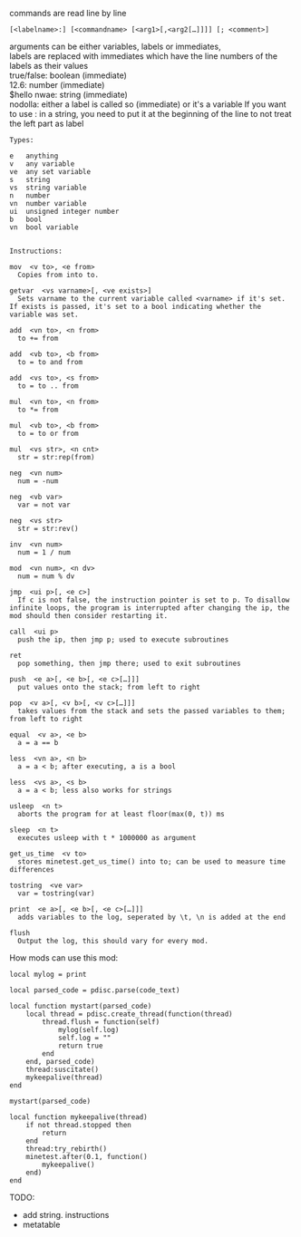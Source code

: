 commands are read line by line

```[<labelname>:] [<commandname> [<arg1>[,<arg2[…]]]] [; <comment>]```

arguments can be either variables, labels or immediates,  
labels are replaced with immediates which have the line numbers of the labels as their values  
true/false: boolean (immediate)  
12.6: number (immediate)  
$hello nwae: string (immediate)  
nodolla: either a label is called so (immediate) or it's a variable
If you want to use : in a string, you need to put it at the beginning of the line to not treat the left part as label

```
Types:

e   anything
v   any variable
ve  any set variable
s   string
vs  string variable
n   number
vn  number variable
ui  unsigned integer number
b   bool
vn  bool variable


Instructions:

mov  <v to>, <e from>
  Copies from into to.

getvar  <vs varname>[, <ve exists>]
  Sets varname to the current variable called <varname> if it's set. If exists is passed, it's set to a bool indicating whether the variable was set.

add  <vn to>, <n from>
  to += from

add  <vb to>, <b from>
  to = to and from

add  <vs to>, <s from>
  to = to .. from

mul  <vn to>, <n from>
  to *= from

mul  <vb to>, <b from>
  to = to or from

mul  <vs str>, <n cnt>
  str = str:rep(from)

neg  <vn num>
  num = -num

neg  <vb var>
  var = not var

neg  <vs str>
  str = str:rev()

inv  <vn num>
  num = 1 / num

mod  <vn num>, <n dv>
  num = num % dv

jmp  <ui p>[, <e c>]
  If c is not false, the instruction pointer is set to p. To disallow infinite loops, the program is interrupted after changing the ip, the mod should then consider restarting it.

call  <ui p>
  push the ip, then jmp p; used to execute subroutines

ret  
  pop something, then jmp there; used to exit subroutines

push  <e a>[, <e b>[, <e c>[…]]]
  put values onto the stack; from left to right

pop  <v a>[, <v b>[, <v c>[…]]]
  takes values from the stack and sets the passed variables to them; from left to right

equal  <v a>, <e b>
  a = a == b

less  <vn a>, <n b>
  a = a < b; after executing, a is a bool

less  <vs a>, <s b>
  a = a < b; less also works for strings

usleep  <n t>
  aborts the program for at least floor(max(0, t)) ms

sleep  <n t>
  executes usleep with t * 1000000 as argument

get_us_time  <v to>
  stores minetest.get_us_time() into to; can be used to measure time differences

tostring  <ve var>
  var = tostring(var)

print  <e a>[, <e b>[, <e c>[…]]]
  adds variables to the log, seperated by \t, \n is added at the end

flush  
  Output the log, this should vary for every mod.
```



How mods can use this mod:

```
local mylog = print

local parsed_code = pdisc.parse(code_text)

local function mystart(parsed_code)
	local thread = pdisc.create_thread(function(thread)
		thread.flush = function(self)
			mylog(self.log)
			self.log = ""
			return true
		end
	end, parsed_code)
	thread:suscitate()
	mykeepalive(thread)
end

mystart(parsed_code)

local function mykeepalive(thread)
	if not thread.stopped then
		return
	end
	thread:try_rebirth()
	minetest.after(0.1, function()
		mykeepalive()
	end)
end
```


TODO:  
* add string. instructions
* metatable
